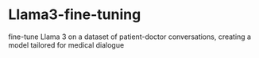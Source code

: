 # Llama3-fine-tuning
fine-tune Llama 3 on a dataset of patient-doctor conversations, creating a model tailored for medical dialogue
